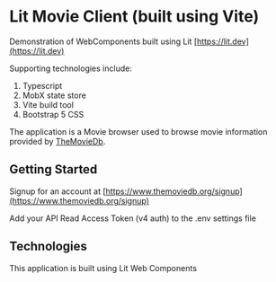 # Lit Movie Client (built using Vite)

Demonstration of WebComponents built using Lit [https://lit.dev](https://lit.dev)

Supporting technologies include:

1. Typescript
2. MobX state store
3. Vite build tool
4. Bootstrap 5 CSS

The application is a Movie browser used to browse movie information provided by [TheMovieDb](https://themoviedb.org).

## Getting Started

Signup for an account at [https://www.themoviedb.org/signup](https://www.themoviedb.org/signup)

Add your API Read Access Token (v4 auth) to the .env settings file

## Technologies

This application is built using Lit Web Components 


